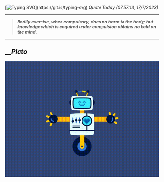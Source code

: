 [![Typing SVG](https://readme-typing-svg.herokuapp.com?font=Press+Start+2P&color=C2F784&size=35&width=900&height=100&lines=Hello+World%2C+I'm+Hung+!)](https://git.io/typing-svg) 
_Quote Today (07:57:13, 17/7/2023)_
___
>**_Bodily exercise, when compulsory, does no harm to the body; but knowledge which is acquired under compulsion obtains no hold on the mind._**
___

## __**_Plato_**

![RobotDance](src/assets/images/robot-dancing-dribble.gif?style=center)
